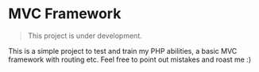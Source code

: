 # MVC Framework

> This project is under development. 

This is a simple project to test and train my PHP abilities, a basic MVC framework with routing etc. Feel free to point out mistakes and roast me :)
